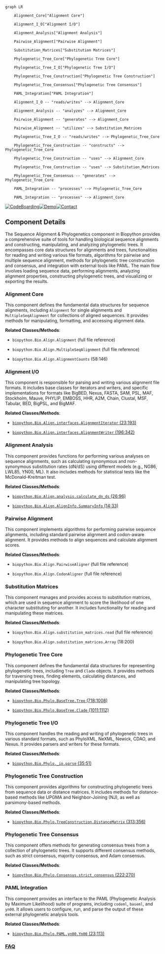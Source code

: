 ```mermaid

graph LR

    Alignment_Core["Alignment Core"]

    Alignment_I_O["Alignment I/O"]

    Alignment_Analysis["Alignment Analysis"]

    Pairwise_Alignment["Pairwise Alignment"]

    Substitution_Matrices["Substitution Matrices"]

    Phylogenetic_Tree_Core["Phylogenetic Tree Core"]

    Phylogenetic_Tree_I_O["Phylogenetic Tree I/O"]

    Phylogenetic_Tree_Construction["Phylogenetic Tree Construction"]

    Phylogenetic_Tree_Consensus["Phylogenetic Tree Consensus"]

    PAML_Integration["PAML Integration"]

    Alignment_I_O -- "reads/writes" --> Alignment_Core

    Alignment_Analysis -- "analyzes" --> Alignment_Core

    Pairwise_Alignment -- "generates" --> Alignment_Core

    Pairwise_Alignment -- "utilizes" --> Substitution_Matrices

    Phylogenetic_Tree_I_O -- "reads/writes" --> Phylogenetic_Tree_Core

    Phylogenetic_Tree_Construction -- "constructs" --> Phylogenetic_Tree_Core

    Phylogenetic_Tree_Construction -- "uses" --> Alignment_Core

    Phylogenetic_Tree_Construction -- "uses" --> Substitution_Matrices

    Phylogenetic_Tree_Consensus -- "generates" --> Phylogenetic_Tree_Core

    PAML_Integration -- "processes" --> Phylogenetic_Tree_Core

    PAML_Integration -- "processes" --> Alignment_Core

```

[![CodeBoarding](https://img.shields.io/badge/Generated%20by-CodeBoarding-9cf?style=flat-square)](https://github.com/CodeBoarding/GeneratedOnBoardings)[![Demo](https://img.shields.io/badge/Try%20our-Demo-blue?style=flat-square)](https://www.codeboarding.org/demo)[![Contact](https://img.shields.io/badge/Contact%20us%20-%20contact@codeboarding.org-lightgrey?style=flat-square)](mailto:contact@codeboarding.org)



## Component Details



The Sequence Alignment & Phylogenetics component in Biopython provides a comprehensive suite of tools for handling biological sequence alignments and constructing, manipulating, and analyzing phylogenetic trees. It encompasses core data structures for alignments and trees, functionalities for reading and writing various file formats, algorithms for pairwise and multiple sequence alignment, methods for phylogenetic tree construction and consensus, and integration with external tools like PAML. The main flow involves loading sequence data, performing alignments, analyzing alignment properties, constructing phylogenetic trees, and visualizing or exporting the results.



### Alignment Core

This component defines the fundamental data structures for sequence alignments, including `Alignment` for single alignments and `MultipleSeqAlignment` for collections of aligned sequences. It provides methods for manipulating, formatting, and accessing alignment data.





**Related Classes/Methods**:



- `biopython.Bio.Align.Alignment` (full file reference)

- `biopython.Bio.Align.MultipleSeqAlignment` (full file reference)

- `biopython.Bio.Align.AlignmentCounts` (58:146)





### Alignment I/O

This component is responsible for parsing and writing various alignment file formats. It includes base classes for iterators and writers, and specific implementations for formats like BigBED, Nexus, FASTA, SAM, PSL, MAF, Stockholm, Mauve, PHYLIP, EMBOSS, HHR, A2M, Chain, Clustal, MSF, Tabular, BED, BigPSL, and BigMAF.





**Related Classes/Methods**:



- <a href="https://github.com/biopython/biopython/blob/master/Bio/Align/interfaces.py#L23-L193" target="_blank" rel="noopener noreferrer">`biopython.Bio.Align.interfaces.AlignmentIterator` (23:193)</a>

- <a href="https://github.com/biopython/biopython/blob/master/Bio/Align/interfaces.py#L196-L342" target="_blank" rel="noopener noreferrer">`biopython.Bio.Align.interfaces.AlignmentWriter` (196:342)</a>





### Alignment Analysis

This component provides functions for performing various analyses on sequence alignments, such as calculating synonymous and non-synonymous substitution rates (dN/dS) using different models (e.g., NG86, LWL85, YN00, ML). It also includes methods for statistical tests like the McDonald-Kreitman test.





**Related Classes/Methods**:



- <a href="https://github.com/biopython/biopython/blob/master/Bio/Align/analysis.py#L26-L96" target="_blank" rel="noopener noreferrer">`biopython.Bio.Align.analysis.calculate_dn_ds` (26:96)</a>

- <a href="https://github.com/biopython/biopython/blob/master/Bio/Align/AlignInfo.py#L14-L33" target="_blank" rel="noopener noreferrer">`biopython.Bio.Align.AlignInfo.SummaryInfo` (14:33)</a>





### Pairwise Alignment

This component implements algorithms for performing pairwise sequence alignments, including standard pairwise alignment and codon-aware alignment. It provides methods to align sequences and calculate alignment scores.





**Related Classes/Methods**:



- `biopython.Bio.Align.PairwiseAligner` (full file reference)

- `biopython.Bio.Align.CodonAligner` (full file reference)





### Substitution Matrices

This component manages and provides access to substitution matrices, which are used in sequence alignment to score the likelihood of one character substituting for another. It includes functionality for reading and manipulating these matrices.





**Related Classes/Methods**:



- `biopython.Bio.Align.substitution_matrices.read` (full file reference)

- `biopython.Bio.Align.substitution_matrices.Array` (18:200)





### Phylogenetic Tree Core

This component defines the fundamental data structures for representing phylogenetic trees, including `Tree` and `Clade` objects. It provides methods for traversing trees, finding elements, calculating distances, and manipulating tree topology.





**Related Classes/Methods**:



- <a href="https://github.com/biopython/biopython/blob/master/Bio/Phylo/BaseTree.py#L718-L1008" target="_blank" rel="noopener noreferrer">`biopython.Bio.Phylo.BaseTree.Tree` (718:1008)</a>

- <a href="https://github.com/biopython/biopython/blob/master/Bio/Phylo/BaseTree.py#L1011-L1112" target="_blank" rel="noopener noreferrer">`biopython.Bio.Phylo.BaseTree.Clade` (1011:1112)</a>





### Phylogenetic Tree I/O

This component handles the reading and writing of phylogenetic trees in various standard formats, such as PhyloXML, NeXML, Newick, CDAO, and Nexus. It provides parsers and writers for these formats.





**Related Classes/Methods**:



- <a href="https://github.com/biopython/biopython/blob/master/Bio/Phylo/_io.py#L35-L51" target="_blank" rel="noopener noreferrer">`biopython.Bio.Phylo._io.parse` (35:51)</a>





### Phylogenetic Tree Construction

This component provides algorithms for constructing phylogenetic trees from sequence data or distance matrices. It includes methods for distance-based methods like UPGMA and Neighbor-Joining (NJ), as well as parsimony-based methods.





**Related Classes/Methods**:



- <a href="https://github.com/biopython/biopython/blob/master/Bio/Phylo/TreeConstruction.py#L313-L356" target="_blank" rel="noopener noreferrer">`biopython.Bio.Phylo.TreeConstruction.DistanceMatrix` (313:356)</a>





### Phylogenetic Tree Consensus

This component offers methods for generating consensus trees from a collection of phylogenetic trees. It supports different consensus methods, such as strict consensus, majority consensus, and Adam consensus.





**Related Classes/Methods**:



- <a href="https://github.com/biopython/biopython/blob/master/Bio/Phylo/Consensus.py#L222-L270" target="_blank" rel="noopener noreferrer">`biopython.Bio.Phylo.Consensus.strict_consensus` (222:270)</a>





### PAML Integration

This component provides an interface to the PAML (Phylogenetic Analysis by Maximum Likelihood) suite of programs, including `codeml`, `baseml`, and `yn00`. It allows users to configure, run, and parse the output of these external phylogenetic analysis tools.





**Related Classes/Methods**:



- <a href="https://github.com/biopython/biopython/blob/master/Bio/Phylo/PAML/yn00.py#L23-L113" target="_blank" rel="noopener noreferrer">`biopython.Bio.Phylo.PAML.yn00.Yn00` (23:113)</a>









### [FAQ](https://github.com/CodeBoarding/GeneratedOnBoardings/tree/main?tab=readme-ov-file#faq)